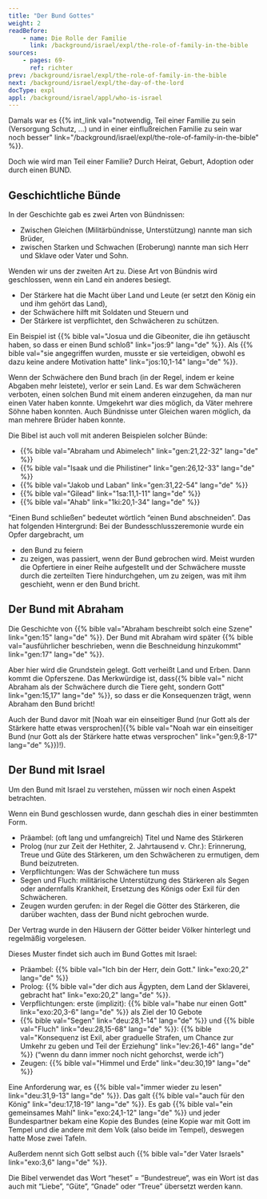 ```yaml
---
title: "Der Bund Gottes"
weight: 2
readBefore:
    - name: Die Rolle der Familie
      link: /background/israel/expl/the-role-of-family-in-the-bible
sources:
    - pages: 69-
      ref: richter
prev: /background/israel/expl/the-role-of-family-in-the-bible
next: /background/israel/expl/the-day-of-the-lord
docType: expl
appl: /background/israel/appl/who-is-israel
---
```


Damals war es {{% int_link val="notwendig, Teil einer Familie zu sein (Versorgung Schutz, …) und in einer einflußreichen Familie zu sein war noch besser" link="/background/israel/expl/the-role-of-family-in-the-bible" %}}.

Doch wie wird man Teil einer Familie? Durch Heirat, Geburt, Adoption oder durch einen BUND.

## Geschichtliche Bünde

<a name="ae45"></a>
In der Geschichte gab es zwei Arten von Bündnissen:

- Zwischen Gleichen (Militärbündnisse, Unterstützung) nannte man sich Brüder,
- zwischen Starken und Schwachen (Eroberung) nannte man sich Herr und Sklave oder Vater und Sohn.

Wenden wir uns der zweiten Art zu. Diese Art von Bündnis wird geschlossen, wenn ein Land ein anderes besiegt.

- Der Stärkere hat die Macht über Land und Leute (er setzt den König ein und ihm gehört das Land),
- der Schwächere hilft mit Soldaten und Steuern und
- Der Stärkere ist verpflichtet, den Schwächeren zu schützen.

Ein Beispiel ist {{% bible val="Josua und die Gibeoniter, die ihn getäuscht haben, so dass er einen Bund schloß" link="jos:9" lang="de" %}}. Als {{% bible val="sie angegriffen wurden, musste er sie verteidigen, obwohl es dazu keine andere Motivation hatte" link="jos:10,1-14" lang="de" %}}.

Wenn der Schwächere den Bund brach (in der Regel, indem er keine Abgaben mehr leistete), verlor er sein Land. Es war dem Schwächeren verboten, einen solchen Bund mit einem anderen einzugehen, da man nur einen Vater haben konnte. Umgekehrt war dies möglich, da Väter mehrere Söhne haben konnten. Auch Bündnisse unter Gleichen waren möglich, da man mehrere Brüder haben konnte.

Die Bibel ist auch voll mit anderen Beispielen solcher Bünde:

- {{% bible val="Abraham und Abimelech" link="gen:21,22-32" lang="de" %}}
- {{% bible val="Isaak und die Philistiner" link="gen:26,12-33" lang="de" %}}
- {{% bible val="Jakob und Laban" link="gen:31,22-54" lang="de" %}}
- {{% bible val="Gilead" link="1sa:11,1-11" lang="de" %}}
- {{% bible val="Ahab" link="1ki:20,1-34" lang="de" %}}

“Einen Bund schließen” bedeutet wörtlich “einen Bund abschneiden”. Das hat folgenden Hintergrund: Bei der Bundesschlusszeremonie wurde ein Opfer dargebracht, um

- den Bund zu feiern
- zu zeigen, was passiert, wenn der Bund gebrochen wird. Meist wurden die Opfertiere in einer Reihe aufgestellt und der Schwächere musste durch die zerteilten Tiere hindurchgehen, um zu zeigen, was mit ihm geschieht, wenn er den Bund bricht.

## Der Bund mit Abraham

<a name="7cbd"></a>
Die Geschichte von {{% bible val="Abraham beschreibt solch eine Szene" link="gen:15" lang="de" %}}. Der Bund mit Abraham wird später {{% bible val="ausführlicher beschrieben, wenn die Beschneidung hinzukommt" link="gen:17" lang="de" %}}.

Aber hier wird die Grundstein gelegt. Gott verheißt Land und Erben. Dann kommt die Opferszene. Das Merkwürdige ist, dass{{% bible val=" nicht Abraham als der Schwächere durch die Tiere geht, sondern Gott" link="gen:15,17" lang="de" %}}, so dass er die Konsequenzen trägt, wenn Abraham den Bund bricht!

Auch der Bund davor mit [Noah war ein einseitiger Bund (nur Gott als der Stärkere hatte etwas versprochen]{{% bible val="Noah war ein einseitiger Bund (nur Gott als der Stärkere hatte etwas versprochen" link="gen:9,8-17" lang="de" %}})!).

## Der Bund mit Israel

<a name="521d"></a>
Um den Bund mit Israel zu verstehen, müssen wir noch einen Aspekt betrachten.

Wenn ein Bund geschlossen wurde, dann geschah dies in einer bestimmten Form.

- Präambel: (oft lang und umfangreich) Titel und Name des Stärkeren
- Prolog (nur zur Zeit der Hethiter, 2. Jahrtausend v. Chr.): Erinnerung, Treue und Güte des Stärkeren, um den Schwächeren zu ermutigen, dem Bund beizutreten.
- Verpflichtungen: Was der Schwächere tun muss
- Segen und Fluch: militärische Unterstützung des Stärkeren als Segen oder andernfalls Krankheit, Ersetzung des Königs oder Exil für den Schwächeren.
- Zeugen wurden gerufen: in der Regel die Götter des Stärkeren, die darüber wachten, dass der Bund nicht gebrochen wurde.

Der Vertrag wurde in den Häusern der Götter beider Völker hinterlegt und regelmäßig vorgelesen.

Dieses Muster findet sich auch im Bund Gottes mit Israel:

- Präambel: {{% bible val="Ich bin der Herr, dein Gott." link="exo:20,2" lang="de" %}}
- Prolog: {{% bible val="der dich aus Ägypten, dem Land der Sklaverei, gebracht hat" link="exo:20,2" lang="de" %}}.
- Verpflichtungen: erste (implizit): {{% bible val="habe nur einen Gott" link="exo:20,3-6" lang="de" %}} als Ziel der 10 Gebote
- {{% bible val="Segen" link="deu:28,1-14" lang="de" %}} und {{% bible val="Fluch" link="deu:28,15-68" lang="de" %}}: {{% bible val="Konsequenz ist Exil, aber graduelle Strafen, um Chance zur Umkehr zu geben und Teil der Erziehung" link="lev:26,1-46" lang="de" %}} (“wenn du dann immer noch nicht gehorchst, werde ich”)
- Zeugen: {{% bible val="Himmel und Erde" link="deu:30,19" lang="de" %}}

Eine Anforderung war, es {{% bible val="immer wieder zu lesen" link="deu:31,9-13" lang="de" %}}. Das galt {{% bible val="auch für den König" link="deu:17,18-19" lang="de" %}}. Es gab {{% bible val="ein gemeinsames Mahl" link="exo:24,1-12" lang="de" %}} und jeder Bundespartner bekam eine Kopie des Bundes (eine Kopie war mit Gott im Tempel und die andere mit dem Volk (also beide im Tempel), deswegen hatte Mose zwei Tafeln.

Außerdem nennt sich Gott selbst auch {{% bible val="der Vater Israels" link="exo:3,6" lang="de" %}}.

Die Bibel verwendet das Wort “heset” = “Bundestreue“, was ein Wort ist das auch mit “Liebe”, “Güte”, “Gnade” oder “Treue” übersetzt werden kann.
